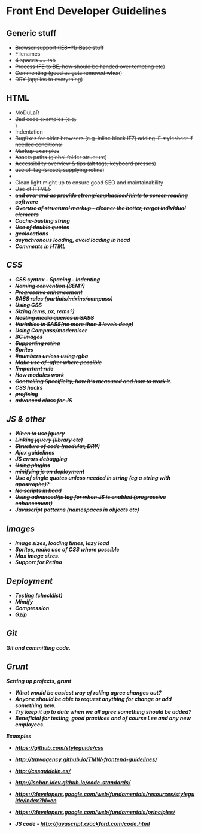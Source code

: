 # Front End Developer Guidelines

## Generic stuff
- ~~Browser support (IE8+?)/ Base stuff~~
- ~~Filenames~~
- ~~4 spaces == tab~~
- ~~Process (FE to BE, how should be handed over tempting etc~~)
- ~~Commenting (good as gets removed when~~)
- ~~DRY (applies to everything~~)

## HTML
- ~~MoDuLaR~~
- ~~Bad code examples (e.g. <br>~~)
- ~~Indentation~~
- ~~Bugfixes for older browsers (e.g. inline block IE7) adding IE stylesheet if needed conditional~~
- ~~Markup examples~~
- ~~Assets paths (global folder structure~~)
- ~~Accessibility overview & tips (alt tags, keyboard presses~~)
- ~~use of <img> tag (srcset, supplying retina~~)
- ~~<!DOCTYPE html>~~
- ~~Clean light might up to ensure good SEO and maintainability~~
- ~~Use of HTML5~~
- ~~<strong> and <em> over <b> and <i> as provide strong/emphasised hints to screen reading software~~
- ~~Overuse of structural markup - cleaner the better, target individual elements~~
- Cache-busting string
- ~~Use of double quotes~~
- geolocations
- asynchronous loading, avoid loading in head
- Comments in HTML


## CSS
- ~~CSS syntax~~
		- ~~Spacing~~
		- ~~Indenting~~
- ~~Naming convention (BEM~~?)
- ~~Progressive enhancement~~
- ~~SASS rules (partials/mixins/compass~~)
- ~~Using CSS~~
- Sizing (ems, px, rems?)
- ~~Nesting media queries in SASS~~
- ~~Variables in SASS(no more than 3 levels deep~~)
- Using Compass/moderniser
- ~~BG images~~
- ~~Supporting retina~~
- ~~Sprites~~
- #~~numbers unless using rgba~~
- ~~Make use of :after where possible~~
- !~~important rule~~
- ~~How modules work~~
- ~~Controlling Specificity, how it’s measured and how to work it~~.
- CSS hacks
- ~~prefixing~~
- ~~advanced class for JS~~

## JS & other
- ~~When to use jquery~~
- ~~Linking jquery (library etc~~)
- ~~Structure of code (modular, DRY~~)
- Ajax guidelines
- ~~JS errors debugging~~
- ~~Using plugins~~
- ~~minifying js on deployment~~
- ~~Use of single quotes unless needed in string (eg a string with apostrophe~~)?
- ~~No scripts in head~~
- ~~Using advanced/js tag for when JS is enabled (progressive enhancement~~)
- Javascript patterns (namespaces in objects etc)


## Images
- Image sizes, loading times, lazy load
- Sprites, make use of CSS where possible
- Max image sizes.
- Support for Retina


## Deployment
- Testing (checklist)
- Mimify
- Compression 
- Gzip

## Git
Git and committing code.

## Grunt
Setting up projects, grunt

- What would be easiest way of rolling agree changes out?
- Anyone should be able to request anything for change or add something new.
- Try keep it up to date when we all agree something should be added?
- Beneficial for testing, good practices and of course Lee and any new employees.

Examples 
- https://github.com/styleguide/css
- http://tmwagency.github.io/TMW-frontend-guidelines/
- http://cssguidelin.es/
- http://isobar-idev.github.io/code-standards/
- https://developers.google.com/web/fundamentals/resources/styleguide/index?hl=en
- https://developers.google.com/web/fundamentals/principles/

- JS code - http://javascript.crockford.com/code.html